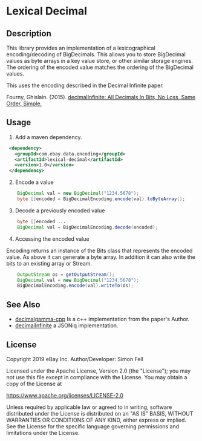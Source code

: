 # Lexical Decimal

## Description

This library provides an implementation of a lexicographical encoding/decoding of BigDecimals. This allows you to store
BigDecimal values as byte arrays in a key value store, or other similar storage engines. The ordering of the encoded
value matches the ordering of the BigDecimal values.

This uses the encoding described in the Decimal Infinite paper.

Fourny, Ghislain. (2015). [decimalInfinite: All Decimals In Bits, No Loss, Same Order, Simple.](https://www.researchgate.net/publication/278734280_decimalInfinite_All_Decimals_In_Bits_No_Loss_Same_Order_Simple)
  
## Usage

1. Add a maven dependency.

```xml
 <dependency>
   <groupId>com.ebay.data.encoding</groupId>
   <artifactId>lexical-decimal</artifactId>
   <version>1.0</version>
 </dependency>
 ```

2. Encode a value

```java
    BigDecimal val = new BigDecimal("1234.5678");
    byte []encoded = BigDecimalEncoding.encode(val).toByteArray();
```

3. Decode a previously encoded value

```java
    byte []encoded ...
    BigDecimal val = BigDecimalEncoding.decode(encoded);
```

4. Accessing the encoded value

Encoding returns an instance of the Bits class that represents the encoded value. As above it can generate
a byte array. In addition it can also write the bits to an existing array or Stream.

```java
    OutputStream os = getOutputStream();
    BigDecimal val = new BigDecimal("1234.5678");
    BigDecimalEncoding.encode(val).writeTo(os);
```

## See Also

* [decimalgamma-cpp](https://github.com/ghislainfourny/decimalgamma-cpp) Is a c++ implementation from the paper's Author.
* [decimalInfinite](https://github.com/ghislainfourny/decimalInfinite) a JSONiq implementation.

## License

Copyright 2019 eBay Inc.
Author/Developer: Simon Fell

Licensed under the Apache License, Version 2.0 (the "License"); you may not use this file except in compliance with the License. You may obtain a copy of the License at

https://www.apache.org/licenses/LICENSE-2.0

Unless required by applicable law or agreed to in writing, software distributed under the License is distributed on an "AS IS" BASIS, WITHOUT WARRANTIES OR CONDITIONS OF ANY KIND, either express or implied. See the License for the specific language governing permissions and limitations under the License.

